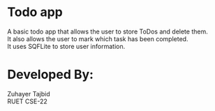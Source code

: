 # Todo app

A basic todo app that allows the user to store ToDos and delete them.  
It also allows the user to mark which task has been completed.  
It uses SQFLite to store user information.

# Developed By:
Zuhayer Tajbid  
RUET CSE-22
